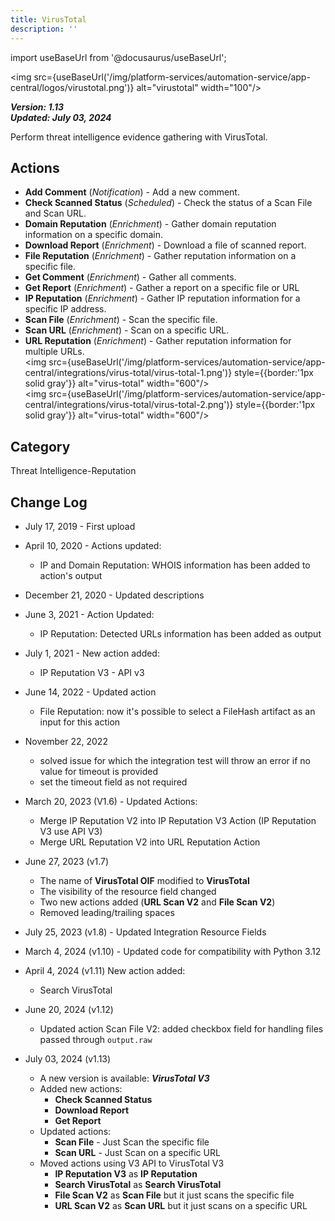 ```yaml
---
title: VirusTotal
description: ''
---
```


import useBaseUrl from '@docusaurus/useBaseUrl';

<img src={useBaseUrl('/img/platform-services/automation-service/app-central/logos/virustotal.png')} alt="virustotal"
width="100"/>

***Version: 1.13  
Updated: July 03, 2024***

Perform threat intelligence evidence gathering with VirusTotal.

## Actions

* **Add Comment** (*Notification*) - Add a new comment.
* **Check Scanned Status** (*Scheduled*) - Check the status of a Scan File and Scan URL.
* **Domain Reputation** (*Enrichment*) - Gather domain reputation information on a specific domain.
* **Download Report** (*Enrichment*) - Download a file of scanned report.
* **File Reputation** (*Enrichment*) - Gather reputation information on a specific file.
* **Get Comment** (*Enrichment*) - Gather all comments.
* **Get Report** (*Enrichment*) - Gather a report on a specific file or URL
* **IP Reputation** (*Enrichment*) - Gather IP reputation information for a specific IP address.
* **Scan File** (*Enrichment*) - Scan the specific file.
* **Scan URL** (*Enrichment*) - Scan on a specific URL.
* **URL Reputation** (*Enrichment*) - Gather reputation information for multiple URLs.
  <br/><img src={useBaseUrl('/img/platform-services/automation-service/app-central/integrations/virus-total/virus-total-1.png')} style={{border:'1px solid gray'}} alt="virus-total" width="600"/>
  <br/><img src={useBaseUrl('/img/platform-services/automation-service/app-central/integrations/virus-total/virus-total-2.png')} style={{border:'1px solid gray'}} alt="virus-total" width="600"/>

## Category

Threat Intelligence-Reputation

## Change Log

* July 17, 2019 - First upload
* April 10, 2020 - Actions updated:
    + IP and Domain Reputation: WHOIS information has been added to action's output
* December 21, 2020 - Updated descriptions
* June 3, 2021 - Action Updated:
    + IP Reputation: Detected URLs information has been added as output
* July 1, 2021 - New action added:
    + IP Reputation V3 - API v3
* June 14, 2022 - Updated action
    + File Reputation: now it's possible to select a FileHash artifact as an input for this action
* November 22, 2022
    + solved issue for which the integration test will throw an error if no value for timeout is provided
    + set the timeout field as not required
* March 20, 2023 (V1.6) - Updated Actions:
    + Merge IP Reputation V2 into IP Reputation V3 Action (IP Reputation V3 use API V3)
    + Merge URL Reputation V2 into URL Reputation Action
* June 27, 2023 (v1.7)
    + The name of **VirusTotal OIF** modified to **VirusTotal**
    + The visibility of the resource field changed
    + Two new actions added (**URL Scan V2** and **File Scan V2**)
    + Removed leading/trailing spaces
* July 25, 2023 (v1.8) - Updated Integration Resource Fields
* March 4, 2024 (v1.10) - Updated code for compatibility with Python 3.12
* April 4, 2024 (v1.11) New action added:
    + Search VirusTotal
* June 20, 2024 (v1.12)
    + Updated action Scan File V2: added checkbox field for handling files passed through `output.raw`
* July 03, 2024 (v1.13)
    * A new version is available: ***VirusTotal V3***

    + Added new actions:
        - **Check Scanned Status**
        - **Download Report**
        - **Get Report**
    + Updated actions:
        - **Scan File** - Just Scan the specific file
        - **Scan URL** - Just Scan on a specific URL
    + Moved actions using V3 API to VirusTotal V3
        - **IP Reputation V3** as **IP Reputation**
        - **Search VirusTotal** as **Search VirusTotal**
        - **File Scan V2** as **Scan File** but it just scans the specific file
        - **URL Scan V2** as **Scan URL** but it just scans on a specific URL
